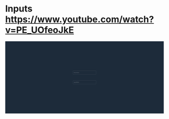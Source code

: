 # Inputs https://www.youtube.com/watch?v=PE_UOfeoJkE
<p align="center">
  <img src="preview.png" alt="preview del proyecto" max-width="1600">
</p>